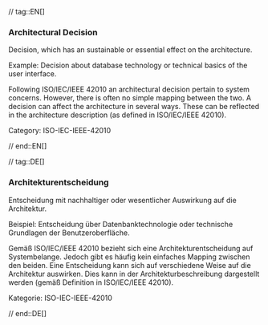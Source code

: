 // tag::EN[]
### Architectural Decision
Decision, which has an sustainable or essential effect on the architecture.

Example: Decision about database technology or technical basics of the user interface.

Following ISO/IEC/IEEE 42010 an architectural decision pertain to system concerns. However, there is often no simple mapping between the two. A decision can affect the architecture in several ways. These can be reflected in the architecture description (as defined in ISO/IEC/IEEE 42010).

Category: ISO-IEC-IEEE-42010

// end::EN[]

// tag::DE[]
### Architekturentscheidung

Entscheidung mit nachhaltiger oder wesentlicher Auswirkung auf die
Architektur.

Beispiel: Entscheidung über Datenbanktechnologie oder technische
Grundlagen der Benutzeroberfläche.

Gemäß ISO/IEC/IEEE 42010 bezieht sich eine Architekturentscheidung auf
Systembelange. Jedoch gibt es häufig kein einfaches Mapping zwischen
den beiden. Eine Entscheidung kann sich auf verschiedene Weise auf die
Architektur auswirken. Dies kann in der Architekturbeschreibung
dargestellt werden (gemäß Definition in ISO/IEC/IEEE 42010).

Kategorie: ISO-IEC-IEEE-42010


// end::DE[]

